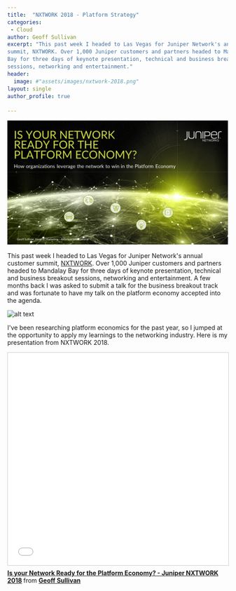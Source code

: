```yaml
---
title:  "NXTWORK 2018 - Platform Strategy"
categories:
 - Cloud
author: Geoff Sullivan
excerpt: "This past week I headed to Las Vegas for Juniper Network's annual customer
summit, NXTWORK. Over 1,000 Juniper customers and partners headed to Mandalay
Bay for three days of keynote presentation, technical and business breakout
sessions, networking and entertainment."
header:
  image: #"assets/images/nxtwork-2018.png"
layout: single
author_profile: true

---
```


![alt text](/assets/images/platform.png "Logo Title Text 1")

This past week I headed to Las Vegas for Juniper Network's annual customer
summit, [NXTWORK](https://www.juniper.net/us/en/dm/nxtwork-amer-2018/). Over
1,000 Juniper customers and partners headed to Mandalay Bay for three days of
keynote presentation, technical and business breakout sessions, networking and
entertainment. A few months back I was asked to submit a talk for the business
breakout track and was fortunate to have my talk on the platform economy
accepted into the agenda.

![alt text](/assets/images/nxtwork-2018.png "Logo Title Text 1")

I've been researching platform economics for the past year, so I jumped at the
opportunity to apply my learnings to the networking industry. Here is my
presentation from NXTWORK 2018.

<iframe src="//www.slideshare.net/slideshow/embed_code/key/IFy1MrT1YXyKJu" width="595" height="485" frameborder="0" marginwidth="0" marginheight="0" scrolling="no" style="border:1px solid #CCC; border-width:1px; margin-bottom:5px; max-width: 100%;" allowfullscreen> </iframe> <div style="margin-bottom:5px"> <strong> <a href="//www.slideshare.net/GeoffSullivan2/is-your-network-ready-for-the-platform-economy-juniper-nxtwork-2018" title="Is your Network Ready for the Platform Economy? - Juniper NXTWORK 2018" target="_blank">Is your Network Ready for the Platform Economy? - Juniper NXTWORK 2018</a> </strong> from <strong><a href="https://www.slideshare.net/GeoffSullivan2" target="_blank">Geoff Sullivan</a></strong> </div>  
